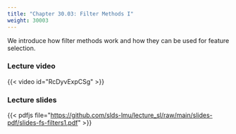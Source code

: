 ```yaml
---
title: "Chapter 30.03: Filter Methods I"
weight: 30003
---
```

We introduce how filter methods work and how they can be used for feature selection.

<!--more-->

### Lecture video

{{< video id="RcDyvExpCSg" >}}

### Lecture slides

{{< pdfjs file="https://github.com/slds-lmu/lecture_sl/raw/main/slides-pdf/slides-fs-filters1.pdf" >}}

